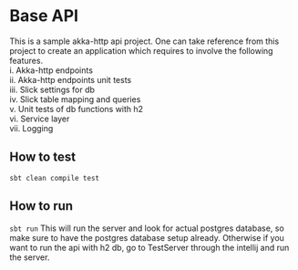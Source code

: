 # Base API
This is a sample akka-http api project. One can take reference from this project to create an application which requires to involve the following features.
</br>
i.    Akka-http endpoints </br>
ii.   Akka-http endpoints unit tests </br>
iii.  Slick settings for db </br>
iv.   Slick table mapping and queries </br>
v.    Unit tests of db functions with h2 </br>
vi.   Service layer </br>
vii.  Logging </br>


## How to test
`sbt clean compile test`

## How to run
`sbt run`
This will run the server and look for actual postgres database, so make sure to have the postgres database setup already.
Otherwise if you want to run the api with h2 db, go to TestServer through the intellij and run the server.


